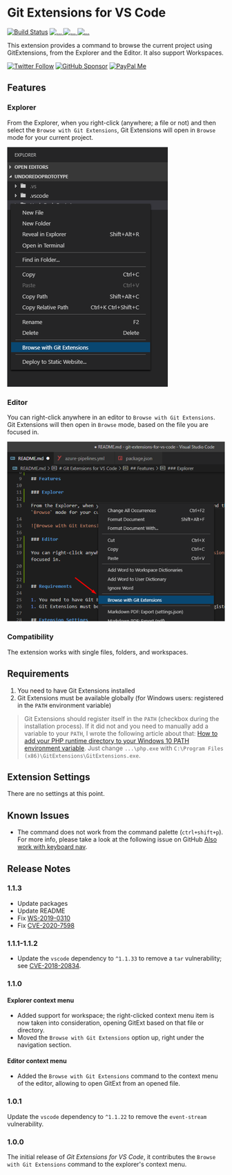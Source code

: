 # Git Extensions for VS Code

[![Build Status](https://forevolve.visualstudio.com/git-extensions-for-vs-code/_apis/build/status/GitHub%20Deployment%20Pipeline?branchName=master)](https://forevolve.visualstudio.com/git-extensions-for-vs-code/_build/latest?definitionId=35&branchName=master)
[![...](https://img.shields.io/visual-studio-marketplace/v/forevolve.git-extensions-for-vs-code?logo=visual-studio-code) ![...](https://img.shields.io/visual-studio-marketplace/r/forevolve.git-extensions-for-vs-code?logo=visual-studio-code) ![...](https://img.shields.io/visual-studio-marketplace/i/forevolve.git-extensions-for-vs-code?logo=visual-studio-code)](https://marketplace.visualstudio.com/items?itemName=forevolve.git-extensions-for-vs-code)

This extension provides a command to browse the current project using GitExtensions, from the Explorer and the Editor. It also support Workspaces.

[![Twitter Follow](https://img.shields.io/twitter/follow/CarlHugoM?style=for-the-badge&logo=twitter)](https://twitter.com/intent/follow?screen_name=CarlHugoM)
[![GitHub Sponsor](https://img.shields.io/static/v1?style=for-the-badge&label=Sponsor&message=%E2%9D%A4&logo=GitHub&color&link=%3curl%3e)](https://github.com/sponsors/Carl-hugo)
[![PayPal Me](https://img.shields.io/static/v1?style=for-the-badge&label=Donate&message=%E2%9D%A4&logo=Paypal&color&link=%3curl%3e)](https://paypal.me/CarlHugo?locale.x=en_US)

## Features

### Explorer

From the Explorer, when you right-click (anywhere; a file or not) and then select the `Browse with Git Extensions`, Git Extensions will open in `Browse` mode for your current project.

![Browse with Git Extensions](images/BrowseContextMenuOpen.png)

### Editor

You can right-click anywhere in an editor to `Browse with Git Extensions`. Git Extensions will then open in `Browse` mode, based on the file you are focused in.

![Browse with Git Extensions](images/BrowseContextMenuOpenInEditor.png)

### Compatibility

The extension works with single files, folders, and workspaces.

## Requirements

1. You need to have Git Extensions installed
1. Git Extensions must be available globally (for Windows users: registered in the `PATH` environment variable)

> Git Extensions should register itself in the `PATH` (checkbox during the installation process).
> If it did not and you need to manually add a variable to your `PATH`, I wrote the following article about that: [How to add your PHP runtime directory to your Windows 10 PATH environment variable](https://www.forevolve.com/en/articles/2016/10/27/how-to-add-your-php-runtime-directory-to-your-windows-10-path-environment-variable/). Just change `...\php.exe` with `C:\Program Files (x86)\GitExtensions\GitExtensions.exe`.

## Extension Settings

There are no settings at this point.

## Known Issues

-   The command does not work from the command palette (`ctrl+shift+p`). For more info, please take a look at the following issue on GitHub [Also work with keyboard nav](https://github.com/ForEvolve/git-extensions-for-vs-code/issues/7).

## Release Notes

### 1.1.3

-   Update packages
-   Update README
-   Fix [WS-2019-0310](https://github.com/TooTallNate/node-https-proxy-agent/commit/36d8cf509f877fa44f4404fce57ebaf9410fe51b)
-   Fix [CVE-2020-7598](https://github.com/advisories/GHSA-vh95-rmgr-6w4m)

### 1.1.1-1.1.2

-   Update the `vscode` dependency to `^1.1.33` to remove a `tar` vulnerability; see [CVE-2018-20834](https://nvd.nist.gov/vuln/detail/CVE-2018-20834).

### 1.1.0

#### Explorer context menu

-   Added support for workspace; the right-clicked context menu item is now taken into consideration, opening GitExt based on that file or directory.
-   Moved the `Browse with Git Extensions` option up, right under the navigation section.

#### Editor context menu

-   Added the `Browse with Git Extensions` command to the context menu of the editor, allowing to open GitExt from an opened file.

### 1.0.1

Update the `vscode` dependency to `^1.1.22` to remove the `event-stream` vulnerability.

### 1.0.0

The initial release of _Git Extensions for VS Code_, it contributes the `Browse with Git Extensions` command to the explorer's context menu.
